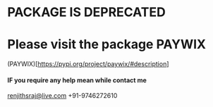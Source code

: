 # PACKAGE IS DEPRECATED
# Please visit the package PAYWIX
(PAYWIX)[https://pypi.org/project/paywix/#description]

#### IF you require any help mean while contact me 
  renjithsraj@live.com
  +91-9746272610
